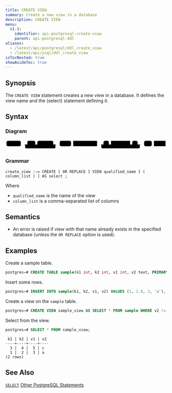 ```yaml
---
title: CREATE VIEW
summary: Create a new view in a database
description: CREATE VIEW
menu:
  v1.1:
    identifier: api-postgresql-create-view
    parent: api-postgresql-ddl
aliases:
  - /latest/api/postgresql/ddl_create_view
  - /latest/api/ysql/ddl_create_view
isTocNested: true
showAsideToc: true
---
```


## Synopsis
The `CREATE VIEW` statement creates a new view in a database. It defines the view name and the (select) statement defining it.  

## Syntax

### Diagram 

<svg class="rrdiagram" version="1.1" xmlns:xlink="http://www.w3.org/1999/xlink" xmlns="http://www.w3.org/2000/svg" width="751" height="50" viewbox="0 0 751 50"><path class="connector" d="M0 22h5m67 0h30m37 0h10m74 0h20m-156 0q5 0 5 5v8q0 5 5 5h131q5 0 5-5v-8q0-5 5-5m5 0h10m53 0h10m111 0h30m25 0h10m89 0h10m25 0h20m-194 0q5 0 5 5v8q0 5 5 5h169q5 0 5-5v-8q0-5 5-5m5 0h10m36 0h10m54 0h5"/><rect class="literal" x="5" y="5" width="67" height="25" rx="7"/><text class="text" x="15" y="22">CREATE</text><rect class="literal" x="102" y="5" width="37" height="25" rx="7"/><text class="text" x="112" y="22">OR</text><rect class="literal" x="149" y="5" width="74" height="25" rx="7"/><text class="text" x="159" y="22">REPLACE</text><rect class="literal" x="253" y="5" width="53" height="25" rx="7"/><text class="text" x="263" y="22">VIEW</text><a xlink:href="../grammar_diagrams#qualified-name"><rect class="rule" x="316" y="5" width="111" height="25"/><text class="text" x="326" y="22">qualified_name</text></a><rect class="literal" x="457" y="5" width="25" height="25" rx="7"/><text class="text" x="467" y="22">(</text><a xlink:href="../grammar_diagrams#column-list"><rect class="rule" x="492" y="5" width="89" height="25"/><text class="text" x="502" y="22">column_list</text></a><rect class="literal" x="591" y="5" width="25" height="25" rx="7"/><text class="text" x="601" y="22">)</text><rect class="literal" x="646" y="5" width="36" height="25" rx="7"/><text class="text" x="656" y="22">AS</text><a xlink:href="../grammar_diagrams#select"><rect class="rule" x="692" y="5" width="54" height="25"/><text class="text" x="702" y="22">select</text></a></svg>

### Grammar
```
create_view ::= CREATE [ OR REPLACE ] VIEW qualified_name [ ( column_list ) ] AS select ;
```

Where

- `qualified_name`  is the name of the view
- `column_list` is a comma-separated list of columns

## Semantics
- An error is raised if view with that name already exists in the specified database (unless the `OR REPLACE` option is used).

## Examples

Create a sample table.


```sql
postgres=# CREATE TABLE sample(k1 int, k2 int, v1 int, v2 text, PRIMARY KEY (k1, k2));
```

Insert some rows.


```sql
postgres=# INSERT INTO sample(k1, k2, v1, v2) VALUES (1, 2.0, 3, 'a'), (2, 3.0, 4, 'b'), (3, 4.0, 5, 'c');
```

Create a view on the `sample` table.


```sql
postgres=# CREATE VIEW sample_view AS SELECT * FROM sample WHERE v2 != 'b' ORDER BY k1 DESC;
```

Select from the view.


```sql
postgres=# SELECT * FROM sample_view;
```

```
 k1 | k2 | v1 | v2
----+----+----+----
  3 |  4 |  5 | c
  1 |  2 |  3 | a
(2 rows)
```

## See Also
[`SELECT`](../dml_select)
[Other PostgreSQL Statements](..)
